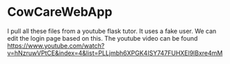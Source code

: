 # CowCareWebApp
I pull all these files from a youtube flask tutor. It uses a fake user. We can edit the login page based on this. The youtube video can be found https://www.youtube.com/watch?v=hNzruwVPtCE&index=4&list=PLLjmbh6XPGK4ISY747FUHXEl9lBxre4mM
